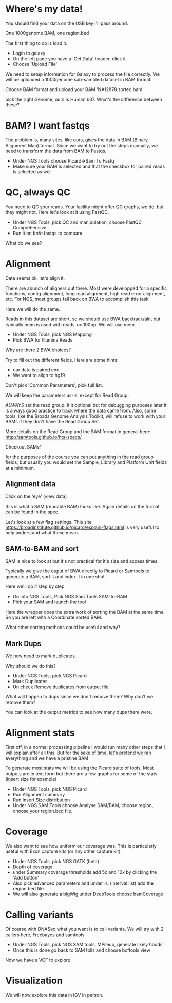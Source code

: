 # Where's my data!
You should find your data on the USB key I'll pass around.

One 1000genome BAM, one region.bed

The first thing to do is load it.

- Login to galaxy
- On the left pane you have a 'Get Data' header, click it
- Choose 'Upload File'

We need to setup information for Galaxy to process the file correctly.
We will be uploaded a 1000genome sub-sampled dataset in BAM format.

Choose BAM format and upload your BAM 'NA12878.sorted.bam'

pick the right Genome, ours is Human b37.
What's the difference between these?


# BAM? I want fastqs
The problem is, many sites, like ours, gives the data in BAM (Binary Alignment Map) format.
Since we want to try out the steps manually, we need to transform the data from BAM to Fastqs.

- Under NGS Tools choose Picard->Sam To Fastq
- Make sure your BAM is selected and that the checkbox for paired reads is selected as well

# QC, always QC
You need to QC your reads.
Your facility might offer QC graphs, we do, but they might not. Here let's look at it using FastQC.

- Under NGS Tools, pick QC and manipulation, choose FastQC Comprehensive
- Run it on *both* fastqs to compare

What do we see?

# Alignment
Data seems ok, let's align it.

There are abunch of aligners out there. Most were developped for a specific functions, contig alignment, long read alignment, high read error alignment, etc.
For NGS, most groups fall back on BWA to accomplish this task.

Here we will do the same.

Reads in this dataset are short, so we should use BWA backtrack/aln, but typically mem is used with reads >= 100bp. We will use mem.

- Under NGS Tools, pick NGS Mapping
- Pick BWA for Illumina Reads

Why are there 2 BWA choices?

Try to fill out the different fields.
Here are some hints:
- our data is paired end
- We want to align to hg19

Don't pick 'Common Parameters', pick full list.

We will keep the parameters as-is, except for Read Group.

*ALWAYS* set the read group. It it optional but for debugging purposes later it is always good practice to track where the data came from.
Also, some tools, like the Broads Genome Analysis Toolkit, will refuse to work with your BAMs if they don't have the Read Group Set.

More details on the Read Group and the SAM format in general here:
http://samtools.github.io/hts-specs/

Checkout SAMv1

for the purposes of the course you can put anything in the read group fields, but usually you would set the Sample, Library and Platform Unit fields at a minimum.

## Alignment data
Click on the 'eye' (view data)

this is what a SAM (readable BAM) looks like. Again details on the format can be found in the spec.

Let's look at a few flag settings.
This site https://broadinstitute.github.io/picard/explain-flags.html is very useful to help understand what these mean.

## SAM-to-BAM and sort
SAM is nice to look at but it's not practical for it's size and access times.

Typically we give the ouput of BWA directly to Picard or Samtools to generate a BAM, sort it and index it in one shot.

Here we'll do it step by step.

- Go into NGS Tools, Pick NGS Sam Tools SAM-to-BAM
- Pick your SAM and launch the tool

Here the wrapper does the extra work of sorting the BAM at the same time. So you are left with a Coordinate sorted BAM.

What other sorting methods could be useful and why?

## Mark Dups
We now need to mark duplicates.

Why should we do this?

- Under NGS Tools, pick NGS Picard
- Mark Duplicates
- Un check Remove duplicates from output file

What will happen to dups since we don't remove them? Why don't we remove them?

You can look at the output metrics to see how many dups there were.

# Alignment stats
First off, in a normal processing pipeline I would run many other steps that I will explain after all this. But for the sake of time, let's pretend we ran everything and
we have a pristine BAM

To generate most stats we will be using the Picard suite of tools. Most outputs are in text form but there are a few graphs for some of the stats (insert size for example)

- Under NGS Tools, pick NGS Picard
- Run Alignment summary
- Run Insert Size distribution
- Under NGS SAM Tools choose Analyse SAM/BAM, choose region, choose your region.bed file.

# Coverage
We also want to see how uniform our coverage was. This is particularly useful with Exon capture kits (or any other capture kit).

- Under NGS Tools, pick NGS GATK (beta)
- Depth of coverage
- under Summary coverage thresholds add 5x and 10x by clicking the 'Add button'
- Also pick advanced parameters and under -L (interval list) add the region.bed file.
- We will also generate a bigWig under DeepTools choose bamCoverage

# Calling variants
Of course with DNASeq what you want is to call variants. We will try with 2 callers here, Freebayes and samtools

- Under NGS Tools, pick NGS SAM tools, MPileup, generate likely hoods
- Once this is done go back to SAM tolls and choose bcftools view

Now we have a VCF to explore

# Visualization
We will now explore this data in IGV in person.

